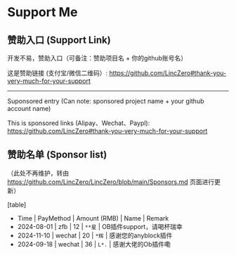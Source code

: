 # Support Me

## 赞助入口 (Support Link)

开发不易，赞助入口（可备注：赞助项目名 + 你的github账号名）

这是赞助链接 (支付宝/微信二维码）: https://github.com/LincZero#thank-you-very-much-for-your-support

---

Suponsored entry (Can note: sponsored project name + your github account name)

This is sponsored links (Alipay、Wechat、Paypl): https://github.com/LincZero#thank-you-very-much-for-your-support

## 赞助名单 (Sponsor list)

（此处不再维护，转由 https://github.com/LincZero/LincZero/blob/main/Sponsors.md 页面进行更新）

[table]

- Time       | PayMethod | Amount (RMB) | Name | Remark
- 2024-08-01 | zfb       | 12           | `**星` | OB插件support，请喝杯瑞幸
- 2024-11-10 | wechat    | 20           | `*辉`  | 感谢您的anyblock插件
- 2024-09-18 | wechat    | 36           | `L*.`  | 感谢大佬的Ob插件嘞








